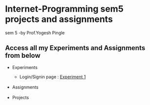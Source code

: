 # Internet-Programming sem5 projects and assignments
sem 5 -by Prof.Yogesh Pingle
<h2 bgcolor="green">Access all my Experiments and Assignments from below</h2>
<p>
  <ul>
    <li>Experiments</li>
      <ul>
        <li> Login/Signin page : <a href="https://rushanksheta.github.io/Internet-Programming/Experiments/Experiment%201/" target="_blank">Experiment 1</a></li>
      </ul>
    <br>
    <li>Assignments</li>
    <br>
    <li>Projects</li>
  </ul>
</p>

